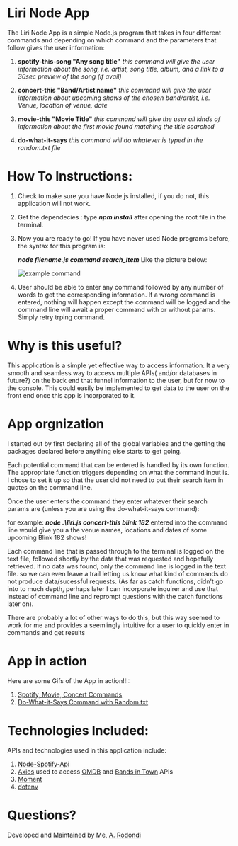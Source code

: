 # Liri Node App
The Liri Node App is a simple Node.js program that takes in four different commands and depending on which command and the parameters that follow gives the user information:

1. **spotify-this-song "Any song title"** *this command will give the user information about the song, i.e. artist, song title, album, and a link to a 30sec preview of the song (if avail)*

2. **concert-this "Band/Artist name"** *this command will give the user information about upcoming shows of the chosen band/artist, i.e. Venue, location of venue, date*

3. **movie-this "Movie Title"** *this command will give the user all kinds of information about the first movie found matching the title searched*

4. **do-what-it-says** *this command will do whatever is typed in the random.txt file*

# How To Instructions:

1. Check to make sure you have Node.js installed, if you do not, this application will not work.

2. Get the dependecies : type ***npm install*** after opening the root file in the terminal.

3. Now you are ready to go! If you have never used Node programs before, the syntax for this program is:

    ***node filename.js command search_item*** Like the picture below:

    ![example command](https://github.com/atrodondi/liri-node-app/blob/master/images/concert_ex.png)

4. User should be able to enter any command followed by any number of words to get the corresponding information. If a wrong command is entered, nothing will happen except the command will be logged and the command line will await a proper command with or without params. Simply retry trping command.

 # Why is this useful?

 This application is a simple yet effective way to access information. It a very smooth and seamless way to access multiple APIs( and/or databases in future?) on the back end that  funnel information to the user, but for now to the console. This could easily be implemented to get data to the user on the front end once this app is incorporated to it. 


# App orgnization
I started out by first declaring all of the global variables and the getting the packages declared before anything else starts to get going.

Each potential command that can be entered is handled by its own function. The appropriate function triggers depending on what the command input is. I chose to set it up so that the user did not need to put their search item in quotes on the command line.

Once the user enters the command they enter whatever their search params are (unless you are using the do-what-it-says command):

for example: ***node .\liri.js concert-this blink 182*** entered into the command line would give you a the venue names, locations and dates of some upcoming Blink 182 shows!

Each command line that is passed through to the terminal is logged on the text file, followed shortly by the data that was requested and hopefully retrieved. If no data was found, only the command line is logged in the text file. so we can even leave a trail letting us know what kind of commands do not produce data/sucessful requests. (As far as catch functions, didn't go into to much depth, perhaps later I can incorporate inquirer and use that instead of command line and reprompt questions with the catch functions later on).

There are probably a lot of other ways to do this, but this way seemed to work for me and provides a seemlingly intuitive for a user to quickly enter in commands and get results



# App in action
Here are some Gifs of the App in action!!!: 

1. [Spotify, Movie, Concert Commands](https://recordit.co/whkWMW1Xeo) 
2. [Do-What-it-Says Command with Random.txt](https://recordit.co/z9SSVs12UE)

# Technologies Included:

APIs and technologies used in this application include:
 1. [Node-Spotify-Api](https://www.npmjs.com/package/node-spotify-api)
 2. [Axios](https://www.npmjs.com/package/axios) used to access [OMDB](http://www.omdbapi.com/) and [Bands in Town](https://www.artists.bandsintown.com/support/api-installation) APIs
 3. [Moment](https://www.npmjs.com/package/moment)
 4. [dotenv](https://www.npmjs.com/package/dotenv)



 # Questions?
Developed and Maintained by Me, [A. Rodondi](https://github.com/atrodondi)
 